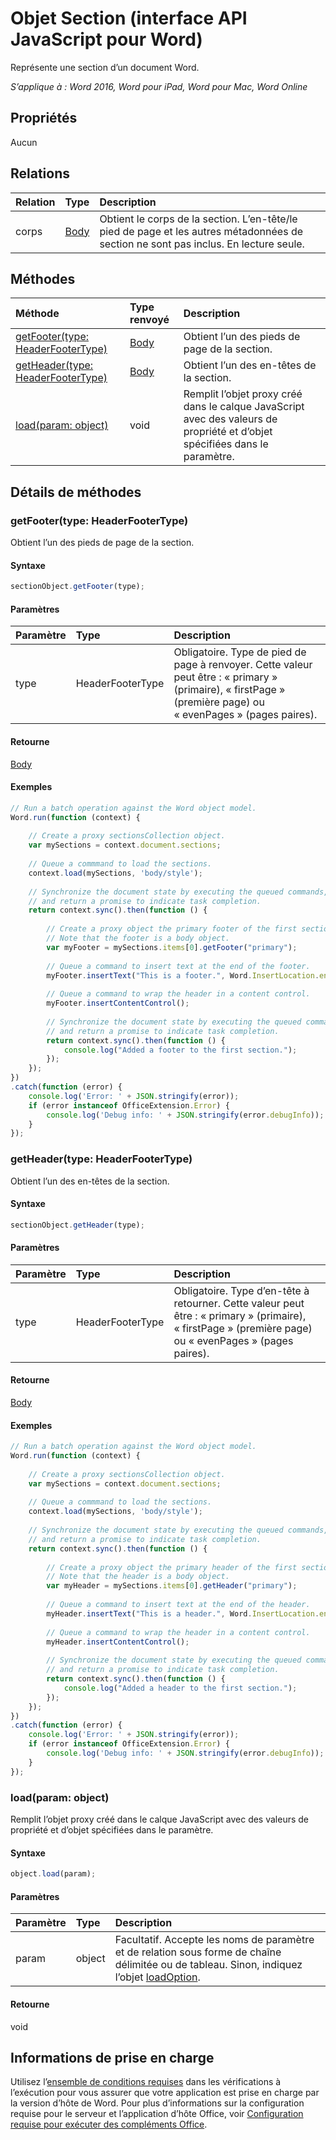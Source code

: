 # <a name="section-object-(javascript-api-for-word)"></a>Objet Section (interface API JavaScript pour Word)

Représente une section d’un document Word.

_S’applique à : Word 2016, Word pour iPad, Word pour Mac, Word Online_

## <a name="properties"></a>Propriétés
Aucun

## <a name="relationships"></a>Relations
| Relation | Type   |Description|
|:---------------|:--------|:----------|
|corps|[Body](body.md)|Obtient le corps de la section. L’en-tête/le pied de page et les autres métadonnées de section ne sont pas inclus. En lecture seule.|

## <a name="methods"></a>Méthodes

| Méthode           | Type renvoyé    |Description|
|:---------------|:--------|:----------|
|[getFooter(type: HeaderFooterType)](#getfootertype-headerfootertype)|[Body](body.md)|Obtient l’un des pieds de page de la section.|
|[getHeader(type: HeaderFooterType)](#getheadertype-headerfootertype)|[Body](body.md)|Obtient l’un des en-têtes de la section.|
|[load(param: object)](#loadparam-object)|void|Remplit l’objet proxy créé dans le calque JavaScript avec des valeurs de propriété et d’objet spécifiées dans le paramètre.|

## <a name="method-details"></a>Détails de méthodes

### <a name="getfooter(type:-headerfootertype)"></a>getFooter(type: HeaderFooterType)
Obtient l’un des pieds de page de la section.

#### <a name="syntax"></a>Syntaxe
```js
sectionObject.getFooter(type);
```

#### <a name="parameters"></a>Paramètres
| Paramètre    | Type   |Description|
|:---------------|:--------|:----------|
|type|HeaderFooterType|Obligatoire. Type de pied de page à renvoyer. Cette valeur peut être : « primary » (primaire), « firstPage » (première page) ou « evenPages » (pages paires).|

#### <a name="returns"></a>Retourne
[Body](body.md)

#### <a name="examples"></a>Exemples
```js
// Run a batch operation against the Word object model.
Word.run(function (context) {
    
    // Create a proxy sectionsCollection object.
    var mySections = context.document.sections;
    
    // Queue a commmand to load the sections.
    context.load(mySections, 'body/style');
    
    // Synchronize the document state by executing the queued commands, 
    // and return a promise to indicate task completion.
    return context.sync().then(function () {
        
        // Create a proxy object the primary footer of the first section. 
        // Note that the footer is a body object.
        var myFooter = mySections.items[0].getFooter("primary");
        
        // Queue a command to insert text at the end of the footer.
        myFooter.insertText("This is a footer.", Word.InsertLocation.end);
        
        // Queue a command to wrap the header in a content control.
        myFooter.insertContentControl();
                              
        // Synchronize the document state by executing the queued commands, 
        // and return a promise to indicate task completion.
        return context.sync().then(function () {
            console.log("Added a footer to the first section.");
        });                    
    });  
})
.catch(function (error) {
    console.log('Error: ' + JSON.stringify(error));
    if (error instanceof OfficeExtension.Error) {
        console.log('Debug info: ' + JSON.stringify(error.debugInfo));
    }
});
```
### <a name="getheader(type:-headerfootertype)"></a>getHeader(type: HeaderFooterType)
Obtient l’un des en-têtes de la section.

#### <a name="syntax"></a>Syntaxe
```js
sectionObject.getHeader(type);
```

#### <a name="parameters"></a>Paramètres
| Paramètre    | Type   |Description|
|:---------------|:--------|:----------|
|type|HeaderFooterType|Obligatoire. Type d’en-tête à retourner. Cette valeur peut être : « primary » (primaire), « firstPage » (première page) ou « evenPages » (pages paires).|

#### <a name="returns"></a>Retourne
[Body](body.md)

#### <a name="examples"></a>Exemples
```js
// Run a batch operation against the Word object model.
Word.run(function (context) {
    
    // Create a proxy sectionsCollection object.
    var mySections = context.document.sections;
    
    // Queue a commmand to load the sections.
    context.load(mySections, 'body/style');
    
    // Synchronize the document state by executing the queued commands, 
    // and return a promise to indicate task completion.
    return context.sync().then(function () {
        
        // Create a proxy object the primary header of the first section. 
        // Note that the header is a body object.
        var myHeader = mySections.items[0].getHeader("primary");
        
        // Queue a command to insert text at the end of the header.
        myHeader.insertText("This is a header.", Word.InsertLocation.end);
        
        // Queue a command to wrap the header in a content control.
        myHeader.insertContentControl();
                              
        // Synchronize the document state by executing the queued commands, 
        // and return a promise to indicate task completion.
        return context.sync().then(function () {
            console.log("Added a header to the first section.");
        });                    
    });  
})
.catch(function (error) {
    console.log('Error: ' + JSON.stringify(error));
    if (error instanceof OfficeExtension.Error) {
        console.log('Debug info: ' + JSON.stringify(error.debugInfo));
    }
});
```

### <a name="load(param:-object)"></a>load(param: object)
Remplit l’objet proxy créé dans le calque JavaScript avec des valeurs de propriété et d’objet spécifiées dans le paramètre.

#### <a name="syntax"></a>Syntaxe
```js
object.load(param);
```

#### <a name="parameters"></a>Paramètres
| Paramètre    | Type   |Description|
|:---------------|:--------|:----------|
|param|object|Facultatif. Accepte les noms de paramètre et de relation sous forme de chaîne délimitée ou de tableau. Sinon, indiquez l’objet [loadOption](loadoption.md).|

#### <a name="returns"></a>Retourne
void

## <a name="support-details"></a>Informations de prise en charge
Utilisez l’[ensemble de conditions requises](../office-add-in-requirement-sets.md) dans les vérifications à l’exécution pour vous assurer que votre application est prise en charge par la version d’hôte de Word. Pour plus d’informations sur la configuration requise pour le serveur et l’application d’hôte Office, voir [Configuration requise pour exécuter des compléments Office](../../docs/overview/requirements-for-running-office-add-ins.md).
